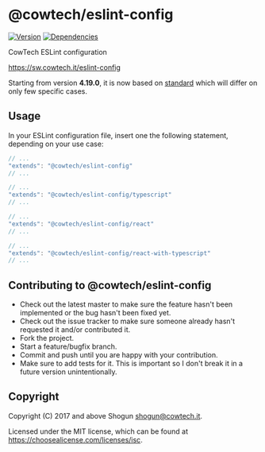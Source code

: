# @cowtech/eslint-config

[![Version](https://img.shields.io/npm/v/@cowtech/eslint-config.svg)](https://npm.im/@cowtech/eslint-config)
[![Dependencies](https://img.shields.io/librariesio/release/npm/@cowtech/eslint-config)](https://libraries.io/npm/@cowtech%2Feslint-config)

CowTech ESLint configuration

https://sw.cowtech.it/eslint-config

Starting from version **4.19.0**, it is now based on [standard](https://standardjs.com/) which will differ on only few specific cases.

## Usage

In your ESLint configuration file, insert one the following statement, depending on your use case:

```javascript
// ...
"extends": "@cowtech/eslint-config"
// ...
```

```javascript
// ...
"extends": "@cowtech/eslint-config/typescript"
// ...
```

```javascript
// ...
"extends": "@cowtech/eslint-config/react"
// ...
```

```javascript
// ...
"extends": "@cowtech/eslint-config/react-with-typescript"
// ...
```

## Contributing to @cowtech/eslint-config

- Check out the latest master to make sure the feature hasn't been implemented or the bug hasn't been fixed yet.
- Check out the issue tracker to make sure someone already hasn't requested it and/or contributed it.
- Fork the project.
- Start a feature/bugfix branch.
- Commit and push until you are happy with your contribution.
- Make sure to add tests for it. This is important so I don't break it in a future version unintentionally.

## Copyright

Copyright (C) 2017 and above Shogun <shogun@cowtech.it>.

Licensed under the MIT license, which can be found at https://choosealicense.com/licenses/isc.
